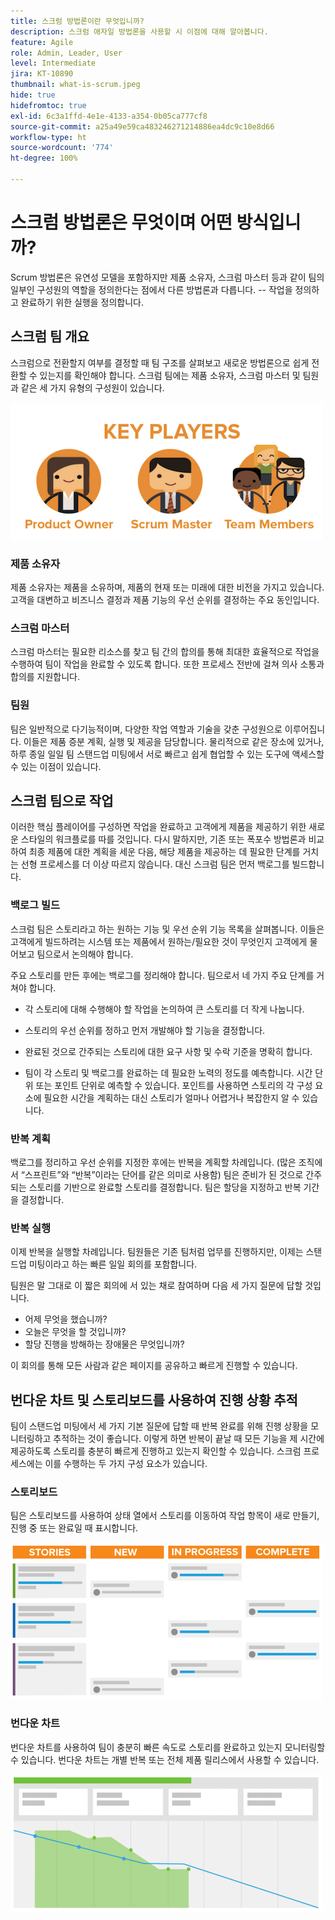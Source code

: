 ```yaml
---
title: 스크럼 방법론이란 무엇입니까?
description: 스크럼 애자일 방법론을 사용할 시 이점에 대해 알아봅니다.
feature: Agile
role: Admin, Leader, User
level: Intermediate
jira: KT-10890
thumbnail: what-is-scrum.jpeg
hide: true
hidefromtoc: true
exl-id: 6c3a1ffd-4e1e-4133-a354-0b05ca777cf8
source-git-commit: a25a49e59ca483246271214886ea4dc9c10e8d66
workflow-type: ht
source-wordcount: '774'
ht-degree: 100%

---
```


# 스크럼 방법론은 무엇이며 어떤 방식입니까?

Scrum 방법론은 유연성 모델을 포함하지만 제품 소유자, 스크럼 마스터 등과 같이 팀의 일부인 구성원의 역할을 정의한다는 점에서 다른 방법론과 다릅니다. -- 작업을 정의하고 완료하기 위한 실행을 정의합니다.

## 스크럼 팀 개요

스크럼으로 전환할지 여부를 결정할 때 팀 구조를 살펴보고 새로운 방법론으로 쉽게 전환할 수 있는지를 확인해야 합니다. 스크럼 팀에는 제품 소유자, 스크럼 마스터 및 팀원과 같은 세 가지 유형의 구성원이 있습니다.

![스크럼 팀원](assets/scrumteammembers-01.png)

### 제품 소유자

제품 소유자는 제품을 소유하며, 제품의 현재 또는 미래에 대한 비전을 가지고 있습니다. 고객을 대변하고 비즈니스 결정과 제품 기능의 우선 순위를 결정하는 주요 동인입니다.


### 스크럼 마스터

스크럼 마스터는 필요한 리소스를 찾고 팀 간의 합의를 통해 최대한 효율적으로 작업을 수행하여 팀이 작업을 완료할 수 있도록 합니다. 또한 프로세스 전반에 걸쳐 의사 소통과 합의를 지원합니다.


### 팀원

팀은 일반적으로 다기능적이며, 다양한 작업 역할과 기술을 갖춘 구성원으로 이루어집니다. 이들은 제품 증분 계획, 실행 및 제공을 담당합니다. 물리적으로 같은 장소에 있거나, 하루 종일 일일 팀 스탠드업 미팅에서 서로 빠르고 쉽게 협업할 수 있는 도구에 액세스할 수 있는 이점이 있습니다.


## 스크럼 팀으로 작업

이러한 핵심 플레이어를 구성하면 작업을 완료하고 고객에게 제품을 제공하기 위한 새로운 스타일의 워크플로를 따를 것입니다. 다시 말하지만, 기존 또는 폭포수 방법론과 비교하여 최종 제품에 대한 계획을 세운 다음, 해당 제품을 제공하는 데 필요한 단계를 거치는 선형 프로세스를 더 이상 따르지 않습니다. 대신 스크럼 팀은 먼저 백로그를 빌드합니다.



### 백로그 빌드

스크럼 팀은 스토리라고 하는 원하는 기능 및 우선 순위 기능 목록을 살펴봅니다. 이들은 고객에게 빌드하려는 시스템 또는 제품에서 원하는/필요한 것이 무엇인지 고객에게 물어보고 팀으로서 논의해야 합니다.


주요 스토리를 만든 후에는 백로그를 정리해야 합니다. 팀으로서 네 가지 주요 단계를 거쳐야 합니다.


* 각 스토리에 대해 수행해야 할 작업을 논의하여 큰 스토리를 더 작게 나눕니다.

* 스토리의 우선 순위를 정하고 먼저 개발해야 할 기능을 결정합니다.

* 완료된 것으로 간주되는 스토리에 대한 요구 사항 및 수락 기준을 명확히 합니다.

* 팀이 각 스토리 및 백로그를 완료하는 데 필요한 노력의 정도를 예측합니다. 시간 단위 또는 포인트 단위로 예측할 수 있습니다. 포인트를 사용하면 스토리의 각 구성 요소에 필요한 시간을 계획하는 대신 스토리가 얼마나 어렵거나 복잡한지 알 수 있습니다.


### 반복 계획

백로그를 정리하고 우선 순위를 지정한 후에는 반복을 계획할 차례입니다. (많은 조직에서 “스프린트”와 “반복”이라는 단어를 같은 의미로 사용함) 팀은 준비가 된 것으로 간주되는 스토리를 기반으로 완료할 스토리를 결정합니다. 팀은 할당을 지정하고 반복 기간을 결정합니다.



### 반복 실행

이제 반복을 실행할 차례입니다. 팀원들은 기존 팀처럼 업무를 진행하지만, 이제는 스탠드업 미팅이라고 하는 빠른 일일 회의를 포함합니다.

팀원은 말 그대로 이 짧은 회의에 서 있는 채로 참여하며 다음 세 가지 질문에 답할 것입니다.

* 어제 무엇을 했습니까?
* 오늘은 무엇을 할 것입니까?
* 할당 진행을 방해하는 장애물은 무엇입니까?


이 회의를 통해 모든 사람과 같은 페이지를 공유하고 빠르게 진행할 수 있습니다.



## 번다운 차트 및 스토리보드를 사용하여 진행 상황 추적

팀이 스탠드업 미팅에서 세 가지 기본 질문에 답할 때 반복 완료를 위해 진행 상황을 모니터링하고 추적하는 것이 좋습니다. 이렇게 하면 반복이 끝날 때 모든 기능을 제 시간에 제공하도록 스토리를 충분히 빠르게 진행하고 있는지 확인할 수 있습니다. 스크럼 프로세스에는 이를 수행하는 두 가지 구성 요소가 있습니다.


### 스토리보드

팀은 스토리보드를 사용하여 상태 열에서 스토리를 이동하여 작업 항목이 새로 만들기, 진행 중 또는 완료일 때 표시합니다.

![스토리보드](assets/storyboard-01.png)


### 번다운 차트

번다운 차트를 사용하여 팀이 충분히 빠른 속도로 스토리를 완료하고 있는지 모니터링할 수 있습니다. 번다운 차트는 개별 반복 또는 전체 제품 릴리스에서 사용할 수 있습니다.

![번다운 차트](assets/burndown-01.png)
